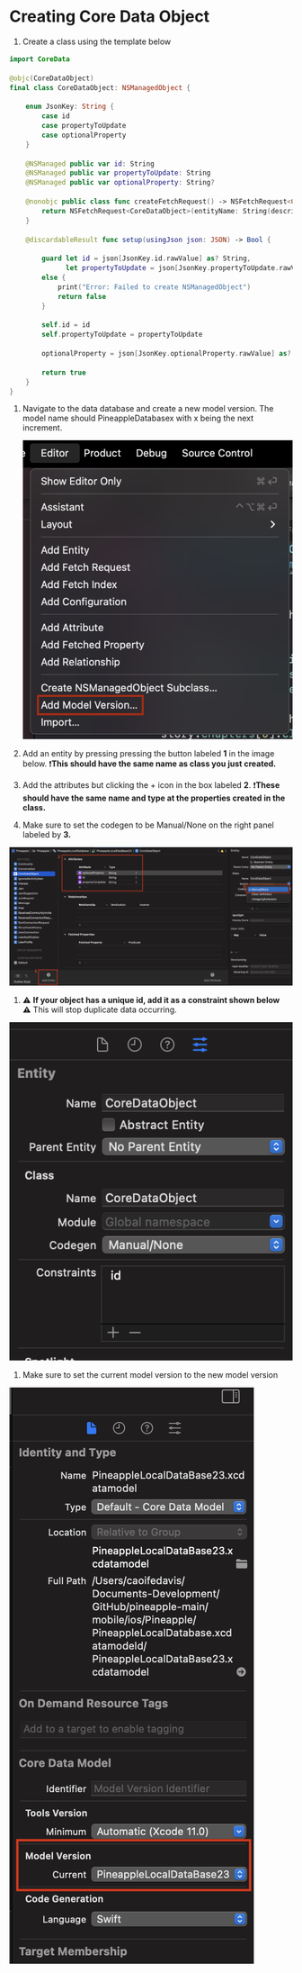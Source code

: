 # Creating Core Data Object

1. Create a class using the template below

```swift
import CoreData

@objc(CoreDataObject)
final class CoreDataObject: NSManagedObject {
    
    enum JsonKey: String {
        case id
        case propertyToUpdate
        case optionalProperty
    }
    
    @NSManaged public var id: String
    @NSManaged public var propertyToUpdate: String
    @NSManaged public var optionalProperty: String?
    
    @nonobjc public class func createFetchRequest() -> NSFetchRequest<CoreDataObject> {
        return NSFetchRequest<CoreDataObject>(entityName: String(describing: self))
    }
    
    @discardableResult func setup(usingJson json: JSON) -> Bool {
        
        guard let id = json[JsonKey.id.rawValue] as? String,
              let propertyToUpdate = json[JsonKey.propertyToUpdate.rawValue] as? String,
        else {
            print("Error: Failed to create NSManagedObject")
            return false
        }
        
        self.id = id
        self.propertyToUpdate = propertyToUpdate
        
        optionalProperty = json[JsonKey.optionalProperty.rawValue] as? String
        
        return true
    }
}
```

1. Navigate to the data database and create a new model version. The model name should PineappleDatabasex with x being the next increment.
    
    ![Untitled](Creating%20Core%20Data%20Object%20217ba3086836451c888bdbdbb7e14696/Untitled.png)
    
2. Add an entity by pressing pressing the button labeled **1** in the image below. ❗********************************This should have the same name as class you just created.********************************
3. Add the attributes but clicking the + icon in the box labeled **2**. ❗**These should have the same name and type at the properties created in the class.**
4. Make sure to set the codegen to be Manual/None on the right panel labeled by **3.** 

![Untitled](Creating%20Core%20Data%20Object%20217ba3086836451c888bdbdbb7e14696/Untitled%201.png)

1. ⚠️ **If your object has a unique id, add it as a constraint shown below ⚠️** This will stop duplicate data occurring.

![Untitled](Creating%20Core%20Data%20Object%20217ba3086836451c888bdbdbb7e14696/Untitled%202.png)

1. Make sure to set the current model version to the new model version

![Untitled](Creating%20Core%20Data%20Object%20217ba3086836451c888bdbdbb7e14696/Untitled%203.png)